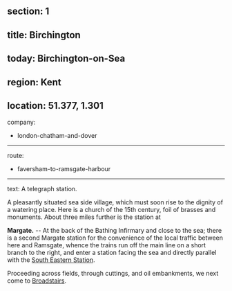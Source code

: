 section: 1
----
title: Birchington
----
today: Birchington-on-Sea
----
region: Kent
----
location: 51.377, 1.301
----
company:
- london-chatham-and-dover
----
route:
- faversham-to-ramsgate-harbour
----
text: A telegraph station.

A pleasantly situated sea side village, which must soon rise to the dignity of a watering place. Here is a church of the 15th century, foil of brasses and monuments. About three miles further is the station at

<span id="margate">**Margate.**</span> -- At the back of the Bathing Infirmary and close to the sea; there is a second Margate station for the convenience of the local traffic between here and Ramsgate, whence the trains run off the main line on a short branch to the right, and enter a station facing the sea and directly parallel with the [South Eastern Station](/stations/margate).

Proceeding across fields, through cuttings, and oil embankments, we next come to [Broadstairs](/stations/broadstairs).
